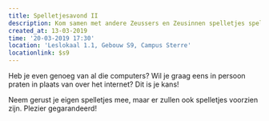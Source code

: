 ```yaml
---
title: Spelletjesavond II
description: Kom samen met andere Zeussers en Zeusinnen spelletjes spelen!
created_at: 13-03-2019
time: '20-03-2019 17:30'
location: 'Leslokaal 1.1, Gebouw S9, Campus Sterre'
locationlink: $s9
---
```


Heb je even genoeg van al die computers? Wil je graag eens in persoon praten in plaats van over het internet? Dit is je kans!

Neem gerust je eigen spelletjes mee, maar er zullen ook spelletjes voorzien zijn. Plezier gegarandeerd!
